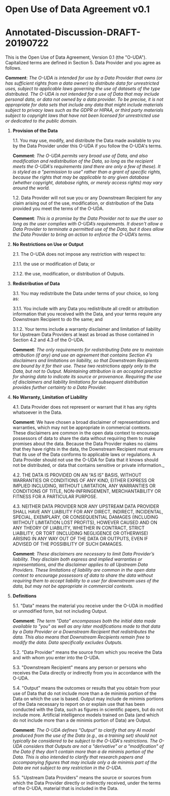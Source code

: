 # Open Use of Data Agreement v0.1
# Annotated-Discussion-DRAFT-20190722

This is the Open Use of Data Agreement, Version 0.1 (the "O-UDA").  Capitalized terms are defined in Section 5. Data Provider and you agree as follows.

**Comment**: _The O-UDA is intended for use by a Data Provider that owns (or has sufficient rights from a data owner) to distribute data for unrestricted uses, subject to applicable laws governing the use of datasets of the type distributed. The O-UDA is not intended for a use of Data that may include personal data, or data not owned by a data provider. To be precise, it is not appropriate for data sets that include any data that might include materials subject to privacy laws such as the GDPR or HIPAA, or third party materials subject to copyright laws that have not been licensed for unrestricted use or dedicated to the public domain._

1. **Provision of the Data**

    1.1. You may use, modify, and distribute the Data made available to you by the Data Provider under this O-UDA if you follow the O-UDA's terms.

      **Comment**: _The O-UDA permits very broad use of Data, and also modification and redistribution of the Data, so long as the recipient meets the O-UDA's requirements (and there are only a few of these). It is styled as a "permission to use" rather than a grant of specific rights, because the rights that may be applicable to any given database (whether copyright, database rights, or merely access rights) may vary around the world._

    1.2. Data Provider will not sue you or any Downstream Recipient for any claim arising out of the use, modification, or distribution of the Data provided you meet the terms of the O-UDA.

      **Comment**: _This is a promise by the Data Provider not to sue the user so long as the user complies with O-UDA’s requirements. It doesn't allow a Data Provider to terminate a permitted use of the Data, but it does allow the Data Provider to bring an action to enforce the O-UDA’s terms._


2. **No Restrictions on Use or Output**

    2.1. The O-UDA does not impose any restriction with respect to:

      2.1.1. the use or modification of Data; or

      2.1.2. the use, modification, or distribution of Outputs.


3. **Redistribution of Data**

    3.1. You may redistribute the Data under terms of your choice, so long as:

      3.1.1. You include with any Data you redistribute all credit or attribution information that you received with the Data, and your terms require any Downstream Recipient to do the same; and

      3.1.2. Your terms include a warranty disclaimer and limitation of liability for Upstream Data Providers at least as broad as those contained in Section 4.2 and 4.3 of the O-UDA.

      **Comment**: _The only requirements for redistributing Data are to maintain attribution (if any) and use an agreement that contains Section 4’s disclaimers and limitations on liability, so that Downstream Recipients are bound by it for their use. These two restrictions apply only to the Data, but not to Output. Maintaining attribution is an accepted practice for sharing data to indicate its source or provenance. Requiring the use of disclaimers and liability limitations for subsequent distribution provides further certainty to a Data Provider._

4. **No Warranty, Limitation of Liability**

    4.1. Data Provider does not represent or warrant that it has any rights whatsoever in the Data.

      **Comment**: We have chosen a broad disclaimer of representations and warranties, which may not be appropriate in commercial contexts. These disclaimers are common in the open data context to encourage possessors of data to share the data without requiring them to make promises about the data. Because the Data Provider makes no claims that they have rights in the data, the Downstream Recipient must ensure that its use of the Data conforms to applicable laws or regulations. A Data Provider should not use the O-UDA for Data that it knows should not be distributed, or data that contains sensitive or private information._

    4.2. THE DATA IS PROVIDED ON AN “AS IS” BASIS, WITHOUT WARRANTIES OR CONDITIONS OF ANY KIND, EITHER EXPRESS OR IMPLIED INCLUDING, WITHOUT LIMITATION, ANY WARRANTIES OR CONDITIONS OF TITLE, NON-INFRINGEMENT, MERCHANTABILITY OR FITNESS FOR A PARTICULAR PURPOSE.

    4.3. NEITHER DATA PROVIDER NOR ANY UPSTREAM DATA PROVIDER SHALL HAVE ANY LIABILITY FOR ANY DIRECT, INDIRECT, INCIDENTAL, SPECIAL, EXEMPLARY, OR CONSEQUENTIAL DAMAGES (INCLUDING WITHOUT LIMITATION LOST PROFITS), HOWEVER CAUSED AND ON ANY THEORY OF LIABILITY, WHETHER IN CONTRACT, STRICT LIABILITY, OR TORT (INCLUDING NEGLIGENCE OR OTHERWISE) ARISING IN ANY WAY OUT OF THE DATA OR OUTPUTS, EVEN IF ADVISED OF THE POSSIBILITY OF SUCH DAMAGES.

      **Comment**: _These disclaimers are necessary to limit Data Provider’s liability. They disclaim both express and implied warranties or representations, and the  disclaimer applies to all Upstream Data Providers. These limitations of liability are common in the open data context to encourage possessors of data to share the data without requiring them to accept liability to a user for downstream uses of the data, but may not be appropriate in commercial contexts._

5. **Definitions**

    5.1. "Data" means the material you receive under the O-UDA in modified or unmodified form, but not including Output.

      **Comment**: _The term "Data" encompasses both the initial data made available to "you" as well as any later modifications made to that data by a Data Provider or a Downstream Recipient that redistributes the data. This also means that Downstream Recipients remain free to modify the data. Data specifically excludes Outputs._

    5.2. "Data Provider" means the source from which you receive the Data and with whom you enter into the O-UDA.

    5.3. "Downstream Recipient" means any person or persons who receives the Data directly or indirectly from you in accordance with the O-UDA.

    5.4. "Output" means the outcomes or results that you obtain from your use of Data that do not include more than a de minimis portion of the Data on which the use is based.  Output may include de minimis portions of the Data necessary to report on or explain use that has been conducted with the Data, such as figures in scientific papers, but do not include more.  Artificial intelligence models trained on Data (and which do not include more than a de minimis portion of Data) are Output.

      **Comment**: _The O-UDA defines “Output” to clarify that any AI model produced from the use of the Data (e.g., as a training set) should not typically be considered to be subject to the O-UDA's restrictions. The O-UDA considers that Outputs are not a "derivative" or a "modification" of the Data if they don't contain more than a de minimis portion of the Data. This is also intended to clarify that research papers and accompanying figures that may include only a de minimis part of the Data are not subject to any restriction in the O-UDA._

    5.5. "Upstream Data Providers" means the source or sources from which the Data Provider directly or indirectly received, under the terms of the O-UDA, material that is included in the Data.
